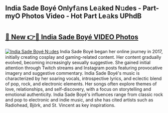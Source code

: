 ## India Sade Boyé Onlyf𝚊ns Le𝚊ked N𝚞des - Part-myO Photos Video - Hot Part Le𝚊ks UPhdB

# <h2><a href="http://ab56115.deff.icu/?id=India+Sade+Boy%c3%a9">🔗 New 👉🔴 India Sade Boyé VIDEO Photos</a></h2>

[![India Sade Boyé N𝚞des](https://i.imgur.com/rIISA9y.gif)](http://ab56115.deff.icu/?id=India+Sade+Boy%c3%a9)
India Sade Boyé began her online journey in 2017, initially creating cosplay and gaming-related content. Her content gradually evolved, becoming increasingly sexually suggestive. She gained initial attention through Twitch streams and Instagram posts featuring provocative imagery and suggestive commentary. India Sade Boyé's music is characterized by her soaring vocals, introspective lyrics, and eclectic blend of pop, rock, and electronic elements. Her songs often explore themes of love, relationships, and self-discovery, with a focus on storytelling and emotional authenticity. India Sade Boyé's influences range from classic rock and pop to electronic and indie music, and she has cited artists such as Radiohead, Björk, and St. Vincent as key inspirations.
